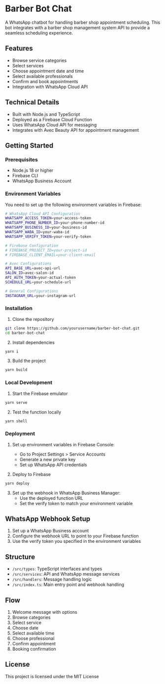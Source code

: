 # Barber Bot Chat

A WhatsApp chatbot for handling barber shop appointment scheduling. This bot integrates with a barber shop management system API to provide a seamless scheduling experience.

## Features

- Browse service categories
- Select services
- Choose appointment date and time
- Select available professionals
- Confirm and book appointments
- Integration with WhatsApp Cloud API

## Technical Details

- Built with Node.js and TypeScript
- Deployed as a Firebase Cloud Function
- Uses WhatsApp Cloud API for messaging
- Integrates with Avec Beauty API for appointment management

## Getting Started

### Prerequisites

- Node.js 18 or higher
- Firebase CLI
- WhatsApp Business Account

### Environment Variables

You need to set up the following environment variables in Firebase:

```bash
# WhatsApp Cloud API Configuration
WHATSAPP_ACCESS_TOKEN=your-access-token
WHATSAPP_PHONE_NUMBER_ID=your-phone-number-id
WHATSAPP_BUSINESS_ID=your-business-id
WHATSAPP_WABA_ID=your-waba-id
WHATSAPP_VERIFY_TOKEN=your-verify-token

# Firebase Configuration
# FIREBASE_PROJECT_ID=your-project-id
# FIREBASE_CLIENT_EMAIL=your-client-email

# Avec Configurations
API_BASE_URL=avec-api-url
SALON_ID=avec-salon-id
API_AUTH_TOKEN=your-actual-token
SCHEDULE_URL=your-schedule-url

# General Configurations
INSTAGRAM_URL=your-instagram-url
```

### Installation

1. Clone the repository

```bash
git clone https://github.com/yourusername/barber-bot-chat.git
cd barber-bot-chat
```

2. Install dependencies

```bash
yarn i
```

3. Build the project

```bash
yarn build
```

### Local Development

1. Start the Firebase emulator

```bash
yarn serve
```

2. Test the function locally

```bash
yarn shell
```

### Deployment

1. Set up environment variables in Firebase Console:

   - Go to Project Settings > Service Accounts
   - Generate a new private key
   - Set up WhatsApp API credentials

2. Deploy to Firebase

```bash
yarn deploy
```

3. Set up the webhook in WhatsApp Business Manager:
   - Use the deployed function URL
   - Set the verify token to match your environment variable

## WhatsApp Webhook Setup

1. Set up a WhatsApp Business account
2. Configure the webhook URL to point to your Firebase function
3. Use the verify token you specified in the environment variables

## Structure

- `/src/types`: TypeScript interfaces and types
- `/src/services`: API and WhatsApp message services
- `/src/handlers`: Message handling logic
- `/src/index.ts`: Main entry point and webhook handling

## Flow

1. Welcome message with options
2. Browse categories
3. Select service
4. Choose date
5. Select available time
6. Choose professional
7. Confirm appointment
8. Booking confirmation

## License

This project is licensed under the MIT License
